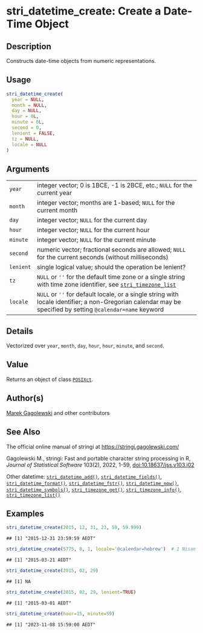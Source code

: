 # stri_datetime_create: Create a Date-Time Object

## Description

Constructs date-time objects from numeric representations.

## Usage

``` r
stri_datetime_create(
  year = NULL,
  month = NULL,
  day = NULL,
  hour = 0L,
  minute = 0L,
  second = 0,
  lenient = FALSE,
  tz = NULL,
  locale = NULL
)
```

## Arguments

|           |                                                                                                                                                             |
|-----------|-------------------------------------------------------------------------------------------------------------------------------------------------------------|
| `year`    | integer vector; 0 is 1BCE, -1 is 2BCE, etc.; `NULL` for the current year                                                                                    |
| `month`   | integer vector; months are 1-based; `NULL` for the current month                                                                                            |
| `day`     | integer vector; `NULL` for the current day                                                                                                                  |
| `hour`    | integer vector; `NULL` for the current hour                                                                                                                 |
| `minute`  | integer vector; `NULL` for the current minute                                                                                                               |
| `second`  | numeric vector; fractional seconds are allowed; `NULL` for the current seconds (without milliseconds)                                                       |
| `lenient` | single logical value; should the operation be lenient?                                                                                                      |
| `tz`      | `NULL` or `''` for the default time zone or a single string with time zone identifier, see [`stri_timezone_list`](stri_timezone_list.md)                    |
| `locale`  | `NULL` or `''` for default locale, or a single string with locale identifier; a non-Gregorian calendar may be specified by setting `@calendar=name` keyword |

## Details

Vectorized over `year`, `month`, `day`, `hour`, `hour`, `minute`, and `second`.

## Value

Returns an object of class [`POSIXct`](https://stat.ethz.ch/R-manual/R-devel/library/base/html/DateTimeClasses.html).

## Author(s)

[Marek Gagolewski](https://www.gagolewski.com/) and other contributors

## See Also

The official online manual of <span class="pkg">stringi</span> at <https://stringi.gagolewski.com/>

Gagolewski M., <span class="pkg">stringi</span>: Fast and portable character string processing in R, *Journal of Statistical Software* 103(2), 2022, 1-59, [doi:10.18637/jss.v103.i02](https://doi.org/10.18637/jss.v103.i02)

Other datetime: [`stri_datetime_add()`](stri_datetime_add.md), [`stri_datetime_fields()`](stri_datetime_fields.md), [`stri_datetime_format()`](stri_datetime_format.md), [`stri_datetime_fstr()`](stri_datetime_fstr.md), [`stri_datetime_now()`](stri_datetime_now.md), [`stri_datetime_symbols()`](stri_datetime_symbols.md), [`stri_timezone_get()`](stri_timezone_set.md), [`stri_timezone_info()`](stri_timezone_info.md), [`stri_timezone_list()`](stri_timezone_list.md)

## Examples




```r
stri_datetime_create(2015, 12, 31, 23, 59, 59.999)
```

```
## [1] "2015-12-31 23:59:59 AEDT"
```

```r
stri_datetime_create(5775, 8, 1, locale='@calendar=hebrew')  # 1 Nisan 5775 -> 2015-03-21
```

```
## [1] "2015-03-21 AEDT"
```

```r
stri_datetime_create(2015, 02, 29)
```

```
## [1] NA
```

```r
stri_datetime_create(2015, 02, 29, lenient=TRUE)
```

```
## [1] "2015-03-01 AEDT"
```

```r
stri_datetime_create(hour=15, minute=59)
```

```
## [1] "2023-11-08 15:59:00 AEDT"
```
